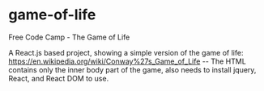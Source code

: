 # game-of-life
Free Code Camp - The Game of Life

A React.js based project, showing a simple version of the game of life: https://en.wikipedia.org/wiki/Conway%27s_Game_of_Life --
The HTML contains only the inner body part of the game, also needs to install jquery, React, and React DOM to use.

